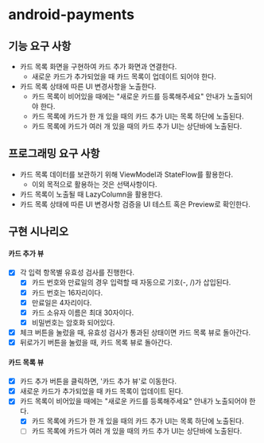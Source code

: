 # android-payments

## 기능 요구 사항

- 카드 목록 화면을 구현하여 카드 추가 화면과 연결한다.
    - 새로운 카드가 추가되었을 때 카드 목록이 업데이트 되어야 한다.
- 카드 목록 상태에 따른 UI 변경사항을 노출한다.
    - 카드 목록이 비어있을 때에는 "새로운 카드를 등록해주세요" 안내가 노출되어야 한다.
    - 카드 목록에 카드가 한 개 있을 때의 카드 추가 UI는 목록 하단에 노출된다.
    - 카드 목록에 카드가 여러 개 있을 때의 카드 추가 UI는 상단바에 노출된다.

## 프로그래밍 요구 사항

- 카드 목록 데이터를 보관하기 위해 ViewModel과 StateFlow를 활용한다.
    - 이외 목적으로 활용하는 것은 선택사항이다.
- 카드 목록이 노출될 때 LazyColumn을 활용한다.
- 카드 목록 상태에 따른 UI 변경사항 검증을 UI 테스트 혹은 Preview로 확인한다.

## 구현 시나리오

#### 카드 추가 뷰

- [x] 각 입력 항목별 유효성 검사를 진행한다.
    - [x] 카드 번호와 만료일의 경우 입력할 때 자동으로 기호(-, /)가 삽입된다.
    - [x] 카드 번호는 16자리이다.
    - [x] 만료일은 4자리이다.
    - [x] 카드 소유자 이름은 최대 30자이다.
    - [x] 비밀번호는 암호화 되어있다.
- [x] 체크 버튼을 눌렀을 때, 유효성 검사가 통과된 상태이면 카드 목록 뷰로 돌아간다.
- [x] 뒤로가기 버튼을 눌렀을 때, 카드 목록 뷰로 돌아간다.

#### 카드 목록 뷰

- [x] 카드 추가 버튼을 클릭하면, '카드 추가 뷰'로 이동한다.
- [x] 새로운 카드가 추가되었을 때 카드 목록이 업데이트 된다.
- [x] 카드 목록이 비어있을 때에는 "새로운 카드를 등록해주세요" 안내가 노출되어야 한다.
    - [x] 카드 목록에 카드가 한 개 있을 때의 카드 추가 UI는 목록 하단에 노출된다.
    - [ ] 카드 목록에 카드가 여러 개 있을 때의 카드 추가 UI는 상단바에 노출된다.
